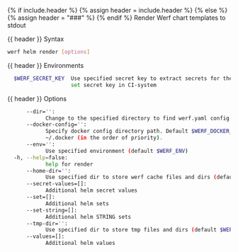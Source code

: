 {% if include.header %}
{% assign header = include.header %}
{% else %}
{% assign header = "###" %}
{% endif %}
Render Werf chart templates to stdout

{{ header }} Syntax

```bash
werf helm render [options]
```

{{ header }} Environments

```bash
  $WERF_SECRET_KEY  Use specified secret key to extract secrets for the deploy; recommended way to 
                    set secret key in CI-system
```

{{ header }} Options

```bash
      --dir='':
            Change to the specified directory to find werf.yaml config
      --docker-config='':
            Specify docker config directory path. Default $WERF_DOCKER_CONFIG or $DOCKER_CONFIG or 
            ~/.docker (in the order of priority).
      --env='':
            Use specified environment (default $WERF_ENV)
  -h, --help=false:
            help for render
      --home-dir='':
            Use specified dir to store werf cache files and dirs (default $WERF_HOME or ~/.werf)
      --secret-values=[]:
            Additional helm secret values
      --set=[]:
            Additional helm sets
      --set-string=[]:
            Additional helm STRING sets
      --tmp-dir='':
            Use specified dir to store tmp files and dirs (default $WERF_TMP_DIR or system tmp dir)
      --values=[]:
            Additional helm values
```

